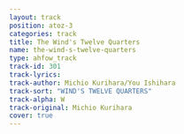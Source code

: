 ```yaml
---
layout: track
position: atoz-3
categories: track
title: The Wind's Twelve Quarters
name: the-wind-s-twelve-quarters
type: ahfow_track
track-id: 301
track-lyrics: 
track-author: Michio Kurihara/You Ishihara
track-sort: "WIND'S TWELVE QUARTERS"
track-alpha: W
track-original: Michio Kurihara
cover: true
---
```

